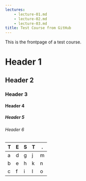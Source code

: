 ```yaml
---
lectures:
    - lecture-01.md
    - lecture-02.md
    - lecture-03.md
title: Test Course from GitHub
---
```


This is the frontpage of a test course.

# Header 1

## Header 2

### Header 3

#### Header 4

##### Header 5

###### Header 6

| T | E | S | T | . |
|---|---|---|---|---|
| a | d | g | j | m |
| b | e | h | k | n |
| c | f | i | l | o |
